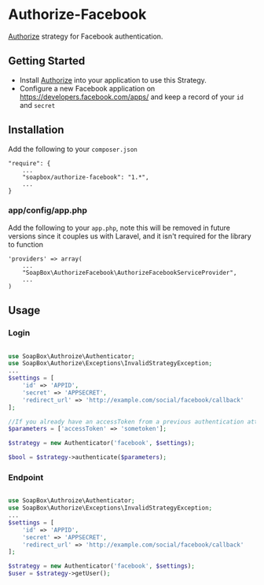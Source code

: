 # Authorize-Facebook
[Authorize](http://github.com/soapbox/authorize) strategy for Facebook authentication.

## Getting Started
- Install [Authorize](http://github.com/soapbox/authorize) into your application
to use this Strategy.
- Configure a new Facebook application on https://developers.facebook.com/apps/
and keep a record of your `id` and `secret`

## Installation
Add the following to your `composer.json`
```
"require": {
	...
	"soapbox/authorize-facebook": "1.*",
	...
}
```

### app/config/app.php
Add the following to your `app.php`, note this will be removed in future
versions since it couples us with Laravel, and it isn't required for the library
to function
```
'providers' => array(
	...
	"SoapBox\AuthorizeFacebook\AuthorizeFacebookServiceProvider",
	...
)
```

## Usage

### Login
```php

use SoapBox\Authroize\Authenticator;
use SoapBox\Authorize\Exceptions\InvalidStrategyException;
...
$settings = [
	'id' => 'APPID',
	'secret' => 'APPSECRET',
	'redirect_url' => 'http://example.com/social/facebook/callback'
];

//If you already have an accessToken from a previous authentication attempt
$parameters = ['accessToken' => 'sometoken'];

$strategy = new Authenticator('facebook', $settings);

$bool = $strategy->authenticate($parameters);

```

### Endpoint
```php

use SoapBox\Authroize\Authenticator;
use SoapBox\Authorize\Exceptions\InvalidStrategyException;
...
$settings = [
	'id' => 'APPID',
	'secret' => 'APPSECRET',
	'redirect_url' => 'http://example.com/social/facebook/callback'
];

$strategy = new Authenticator('facebook', $settings);
$user = $strategy->getUser();

```
